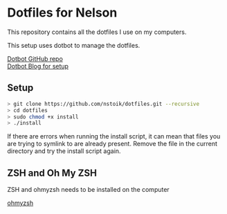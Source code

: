 # Dotfiles for Nelson

This repository contains all the dotfiles I use on my computers. 

This setup uses dotbot to manage the dotfiles. 

[Dotbot GitHub repo](https://github.com/anishathalye/dotbot)  
[Dotbot Blog for setup](https://www.elliotdenolf.com/posts/bootstrap-your-dotfiles-with-dotbot)

## Setup
``` bash
> git clone https://github.com/nstoik/dotfiles.git --recursive
> cd dotfiles
> sudo chmod +x install
> ./install

```

If there are errors when running the install script, it can mean that files you are trying to symlink to are already present. Remove the file in the current directory and try  the install script again.

## ZSH and Oh My ZSH
ZSH and ohmyzsh needs to be installed on the computer

[ohmyzsh](https://github.com/ohmyzsh/ohmyzsh)